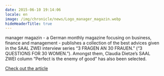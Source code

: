 ```yaml
---
date: 2015-06-10 19:14:06
locale: en
image: /img/chronicle/news/Logo_manager_magazin.webp
hideHeaderTitle: true
---
```


manager magazin - a German monthly magazine focusing on business, finance and management - publishes a collection of the best advices given in the SAAL ZWEI interview series “3 FRAGEN AN 30 FRAUEN.” (“3 QUESTIONS FOR 30 WOMEN.”). Amongst them, Claudia Dietze’s SAAL ZWEI column “Perfect is the enemy of good” has also been selected.

[Check out the article](http://www.manager-magazin.de/unternehmen/karriere/der-beste-rat-den-ich-je-bekommen-habe-a-1037828-2.html)